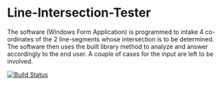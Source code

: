 # Line-Intersection-Tester
The software (Windows Form Application) is programmed to intake 4 co-ordinates of the 2 line-segments whose intersection is to be determined. The software then uses the  built library method to analyze and answer accordingly to the end user. A couple of cases for the input are left to be involved.

[![Build Status](https://travis-ci.org/brijeshjain13/Line-Intersection-Tester.svg?branch=master)](https://travis-ci.org/brijeshjain13/Line-Intersection-Tester/jobs/203122231)
